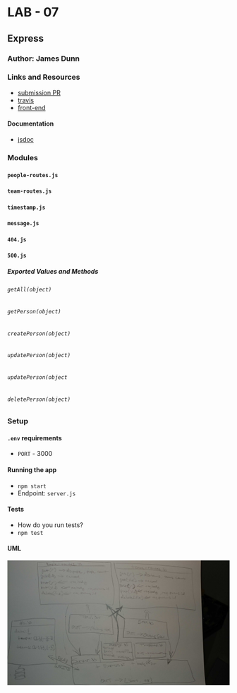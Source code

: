 # LAB - 07

## Express

### Author: James Dunn

### Links and Resources

- [submission PR](https://github.com/james-401-advanced-javascript/lab-07/pull/1)
- [travis](https://travis-ci.com/james-401-advanced-javascript/lab-07)
- [front-end](https://jamesdunn-lab-07.herokuapp.com)

#### Documentation

- [jsdoc](https://jamesdunn-lab-07.herokuapp.com/docs)

### Modules

#### `people-routes.js`

#### `team-routes.js`

#### `timestamp.js`

#### `message.js`

#### `404.js`

#### `500.js`

##### Exported Values and Methods

###### `getAll(object)`

###### `getPerson(object)`

###### `createPerson(object)`

###### `updatePerson(object)`

###### `updatePerson(object`

###### `deletePerson(object)`

### Setup

#### `.env` requirements

- `PORT` - 3000

#### Running the app

- `npm start`
- Endpoint: `server.js`

#### Tests

- How do you run tests?
- `npm test`

#### UML

![UML](./images/lab-07.jpg)
